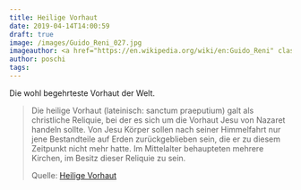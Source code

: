 ```yaml
---
title: Heilige Vorhaut
date: 2019-04-14T14:00:59
draft: true
image: /images/Guido_Reni_027.jpg
imageauthor: <a href="https://en.wikipedia.org/wiki/en:Guido_Reni" class="extiw" title="w:en:Guido Reni">Guido Reni</a>
author: poschi
tags: 
---
```


Die wohl begehrteste Vorhaut der Welt.

> Die heilige Vorhaut (lateinisch: sanctum praeputium) galt als christliche
> Reliquie, bei der es sich um die Vorhaut Jesu von Nazaret handeln sollte. Von
> Jesu Körper sollen nach seiner Himmelfahrt nur jene Bestandteile auf Erden
> zurückgeblieben sein, die er zu diesem Zeitpunkt nicht mehr hatte. Im
> Mittelalter behaupteten mehrere Kirchen, im Besitz dieser Reliquie zu sein.
>
> Quelle: [Heilige Vorhaut](https://de.wikipedia.org/wiki/Heilige_Vorhaut)
